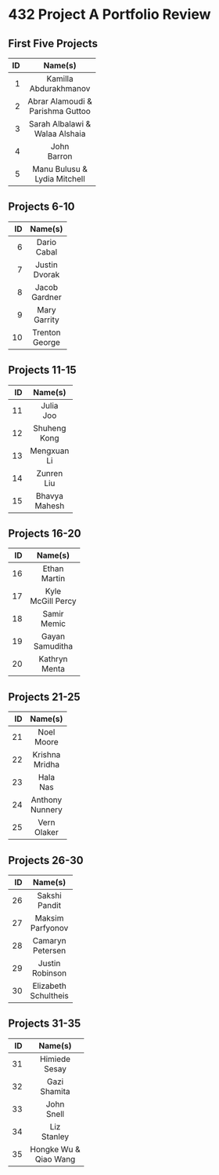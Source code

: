 # 432 Project A Portfolio Review

## First Five Projects

ID | Name(s)            |  
-: | :--------------: |
1 | Kamilla <br /> Abdurakhmanov | 
2 | Abrar Alamoudi & <br /> Parishma Guttoo | 
3 | Sarah Albalawi & <br /> Walaa Alshaia |
4 | John <br /> Barron | 
5 | Manu Bulusu & <br /> Lydia Mitchell | 

## Projects 6-10

ID | Name(s)            |  
-: | :--------------: |
6 | Dario <br /> Cabal |
7 | Justin <br /> Dvorak |
8 | Jacob <br /> Gardner |
9 | Mary <br /> Garrity |
10 | Trenton <br /> George |

## Projects 11-15

ID | Name(s)            |  
-: | :--------------: |
11 | Julia <br /> Joo |
12 | Shuheng <br /> Kong |
13 | Mengxuan <br /> Li |
14 | Zunren <br /> Liu |
15 | Bhavya <br /> Mahesh |

## Projects 16-20

ID | Name(s)            |  
-: | :--------------: |
16 | Ethan <br /> Martin |
17 | Kyle <br /> McGill Percy |
18 | Samir <br /> Memic |
19 | Gayan <br /> Samuditha |
20 | Kathryn <br /> Menta |

## Projects 21-25

ID | Name(s)            |  
-: | :--------------: |
21 | Noel <br /> Moore |
22 | Krishna <br /> Mridha |
23 | Hala <br /> Nas |
24 | Anthony <br /> Nunnery |
25 | Vern <br /> Olaker |

## Projects 26-30

ID | Name(s)            |  
-: | :--------------: |
26 | Sakshi <br /> Pandit |
27 | Maksim <br /> Parfyonov |
28 | Camaryn <br /> Petersen |
29 | Justin <br /> Robinson |
30 | Elizabeth <br /> Schultheis

## Projects 31-35

ID | Name(s)            |  
-: | :--------------: |
31 | Himiede <br /> Sesay |
32 | Gazi <br /> Shamita |
33 | John <br /> Snell |
34 | Liz <br /> Stanley |
35 | Hongke Wu & <br /> Qiao Wang | 

